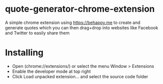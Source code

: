 # quote-generator-chrome-extension
A simple chrome extension using https://behappy.me to create and generate quotes which you can then drag+drop into websites like Facebook and Twitter to easily share them

<h1>Installing</h1>
<ul>
  <li>
    Open (chrome://extensions/) or select the menu Window > Extensions
  </li>
  <li>
    Enable the developer mode at top right
  </li>
  <li>
    Click Load unpacked extension... and select the source code folder
  </li>
</ul>
